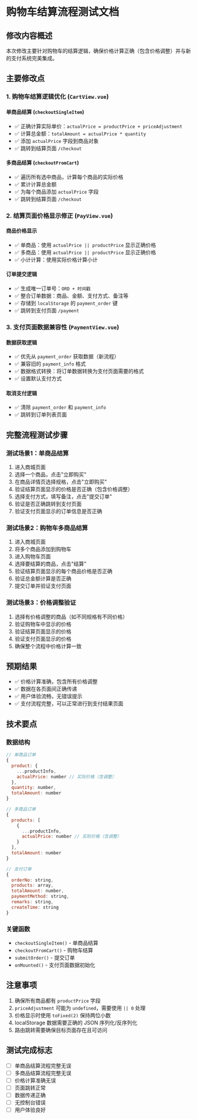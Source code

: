 # 购物车结算流程测试文档

## 修改内容概述

本次修改主要针对购物车的结算逻辑，确保价格计算正确（包含价格调整）并与新的支付系统完美集成。

## 主要修改点

### 1. 购物车结算逻辑优化 (`CartView.vue`)

#### 单商品结算 (`checkoutSingleItem`)
- ✅ 正确计算实际单价：`actualPrice = productPrice + priceAdjustment`
- ✅ 计算总金额：`totalAmount = actualPrice * quantity`
- ✅ 添加 `actualPrice` 字段到商品对象
- ✅ 跳转到结算页面 `/checkout`

#### 多商品结算 (`checkoutFromCart`)
- ✅ 遍历所有选中商品，计算每个商品的实际价格
- ✅ 累计计算总金额
- ✅ 为每个商品添加 `actualPrice` 字段
- ✅ 跳转到结算页面 `/checkout`

### 2. 结算页面价格显示修正 (`PayView.vue`)

#### 商品价格显示
- ✅ 单商品：使用 `actualPrice || productPrice` 显示正确价格
- ✅ 多商品：使用 `actualPrice || productPrice` 显示正确价格
- ✅ 小计计算：使用实际价格计算小计

#### 订单提交逻辑
- ✅ 生成唯一订单号：`ORD + 时间戳`
- ✅ 整合订单数据：商品、金额、支付方式、备注等
- ✅ 存储到 `localStorage` 的 `payment_order` 键
- ✅ 跳转到支付页面 `/payment`

### 3. 支付页面数据兼容性 (`PaymentView.vue`)

#### 数据获取逻辑
- ✅ 优先从 `payment_order` 获取数据（新流程）
- ✅ 兼容旧的 `payment_info` 格式
- ✅ 数据格式转换：将订单数据转换为支付页面需要的格式
- ✅ 设置默认支付方式

#### 取消支付逻辑
- ✅ 清除 `payment_order` 和 `payment_info`
- ✅ 跳转到订单列表页面

## 完整流程测试步骤

### 测试场景1：单商品结算
1. 进入商城页面
2. 选择一个商品，点击"立即购买"
3. 在商品详情页选择规格，点击"立即购买"
4. 验证结算页面显示的价格是否正确（包含价格调整）
5. 选择支付方式，填写备注，点击"提交订单"
6. 验证是否正确跳转到支付页面
7. 验证支付页面显示的订单信息是否正确

### 测试场景2：购物车多商品结算
1. 进入商城页面
2. 将多个商品添加到购物车
3. 进入购物车页面
4. 选择要结算的商品，点击"结算"
5. 验证结算页面显示的每个商品价格是否正确
6. 验证总金额计算是否正确
7. 提交订单并验证支付页面

### 测试场景3：价格调整验证
1. 选择有价格调整的商品（如不同规格有不同价格）
2. 验证购物车中显示的价格
3. 验证结算页面显示的价格
4. 验证支付页面显示的价格
5. 确保整个流程中价格计算一致

## 预期结果

- ✅ 价格计算准确，包含所有价格调整
- ✅ 数据在各页面间正确传递
- ✅ 用户体验流畅，无错误提示
- ✅ 支付流程完整，可以正常进行到支付结果页面

## 技术要点

### 数据结构
```javascript
// 单商品订单
{
  product: {
    ...productInfo,
    actualPrice: number // 实际价格（含调整）
  },
  quantity: number,
  totalAmount: number
}

// 多商品订单
{
  products: [
    {
      ...productInfo,
      actualPrice: number // 实际价格（含调整）
    }
  ],
  totalAmount: number
}

// 支付订单
{
  orderNo: string,
  products: array,
  totalAmount: number,
  paymentMethod: string,
  remarks: string,
  createTime: string
}
```

### 关键函数
- `checkoutSingleItem()` - 单商品结算
- `checkoutFromCart()` - 购物车结算
- `submitOrder()` - 提交订单
- `onMounted()` - 支付页面数据初始化

## 注意事项

1. 确保所有商品都有 `productPrice` 字段
2. `priceAdjustment` 可能为 `undefined`，需要使用 `|| 0` 处理
3. 价格显示时使用 `toFixed(2)` 保持两位小数
4. localStorage 数据需要正确的 JSON 序列化/反序列化
5. 路由跳转需要确保目标页面存在且可访问

## 测试完成标志

- [ ] 单商品结算流程完整无误
- [ ] 多商品结算流程完整无误
- [ ] 价格计算准确无误
- [ ] 页面跳转正常
- [ ] 数据传递正确
- [ ] 无控制台错误
- [ ] 用户体验良好 